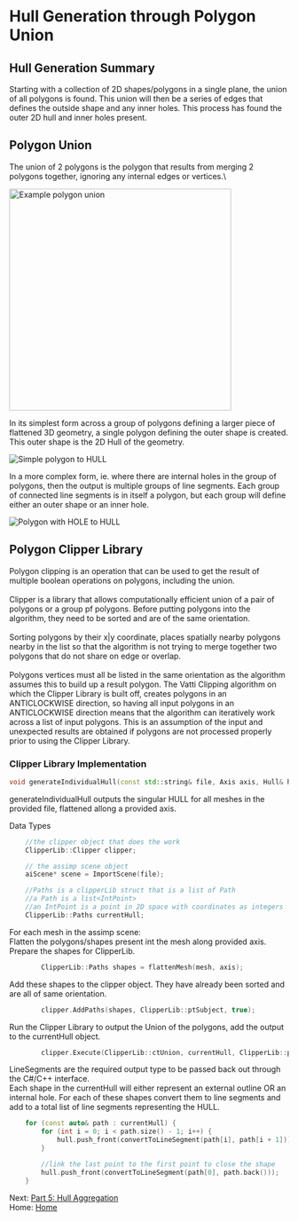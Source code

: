 # Hull Generation through Polygon Union

## Hull Generation Summary
Starting with a collection of 2D shapes/polygons in a single plane, the union of all polygons is found. This union will then be a series of edges that defines the outside shape and any inner holes. This process has found the outer 2D hull and inner holes present.

## Polygon Union
The union of 2 polygons is the polygon that results from merging 2 polygons together, ignoring any internal edges or vertices.\

<img src="https://drive.google.com/uc?id=1C0PY_DyDX04_eY10BqaSqNzluvVILy7r" alt="Example polygon union" width="400"/>

In its simplest form across a group of polygons defining a larger piece of flattened 3D geometry, a single polygon defining the outer shape is created. This outer shape is the 2D Hull of the geometry.

<img src="https://drive.google.com/uc?id=1rYQXHsK1FKsh6Qt6EX6xvtABm_9xHYf-" alt="Simple polygon to HULL">

In a more complex form, ie. where there are internal holes in the group of polygons, then the output is multiple groups of line segments. Each group of connected line segments is in itself a polygon, but each group will define either an outer shape or an inner hole.

<img src="https://drive.google.com/uc?id=1R6zZw-sFiL_23QApADqaMUY8DqZJRrwl" alt = "Polygon with HOLE to HULL">

## Polygon Clipper Library
Polygon clipping is an operation that can be used to get the result of multiple boolean operations on polygons, including the union.\
\
Clipper is a library that allows computationally efficient union of a pair of polygons or a group pf polygons. Before putting polygons into the algorithm, they need to be sorted and are of the same orientation. \
\
Sorting polygons by their x|y coordinate, places spatially nearby polygons nearby in the list so that the algorithm is not trying to merge together two polygons that do not share on edge or overlap.\
\
Polygons vertices must all be listed in the same orientation as the algorithm assumes this to build up a result polygon. The Vatti Clipping algorithm on which the Clipper Library is built off, creates polygons in an ANTICLOCKWISE direction, so having all input polygons in an ANTICLOCKWISE direction means that the algorithm can iteratively work across a list of input polygons. This is an assumption of the input and unexpected results are obtained if polygons are not processed properly prior to using the Clipper Library.

### Clipper Library Implementation

```cpp
void generateIndividualHull(const std::string& file, Axis axis, Hull& hull)
```
generateIndividualHull outputs the singular HULL for all meshes in the provided file, flattened allong a provided axis.

Data Types
```cpp
    //the clipper object that does the work
    ClipperLib::Clipper clipper;

    // the assimp scene object
    aiScene* scene = ImportScene(file);

    //Paths is a clipperLib struct that is a list of Path
    //a Path is a list<IntPoint>
    //an IntPoint is a point in 2D space with coordinates as integers
    ClipperLib::Paths currentHull;
```
For each mesh in the assimp scene:
\
Flatten the polygons/shapes present int the mesh along provided axis.\
Prepare the shapes for ClipperLib.
```cpp
        ClipperLib::Paths shapes = flattenMesh(mesh, axis);
```
Add these shapes to the clipper object. They have already been sorted and are all of same orientation.
```cpp
        clipper.AddPaths(shapes, ClipperLib::ptSubject, true);
```
Run the Clipper Library to output the Union of the polygons, add the output to the currentHull object.
```cpp
        clipper.Execute(ClipperLib::ctUnion, currentHull, ClipperLib::pftPositive, ClipperLib::pftPositive);
```
LineSegments are the required output type to be passed back out through the C#/C++ interface.\
Each shape in the currentHull will either represent an external outline OR an internal hole.
For each of these shapes convert them to line segments and add to a total list of line segments representing the HULL.

```cpp
    for (const auto& path : currentHull) {
        for (int i = 0; i < path.size() - 1; i++) {
            hull.push_front(convertToLineSegment(path[i], path[i + 1]));
        }

        //link the last point to the first point to close the shape
        hull.push_front(convertToLineSegment(path[0], path.back()));
    }
```

Next: [Part 5: Hull Aggregation](./Aggregation-Documentation)\
Home: [Home](./Home)
